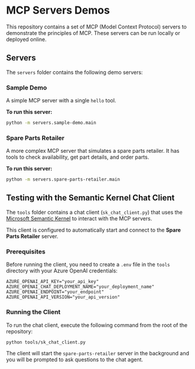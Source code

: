 # MCP Servers Demos

This repository contains a set of MCP (Model Context Protocol) servers to demonstrate the principles of MCP. These servers can be run locally or deployed online.

## Servers

The `servers` folder contains the following demo servers:

### Sample Demo

A simple MCP server with a single `hello` tool.

**To run this server:**

```bash
python -m servers.sample-demo.main
```

### Spare Parts Retailer

A more complex MCP server that simulates a spare parts retailer. It has tools to check availability, get part details, and order parts.

**To run this server:**

```bash
python -m servers.spare-parts-retailer.main
```

## Testing with the Semantic Kernel Chat Client

The `tools` folder contains a chat client (`sk_chat_client.py`) that uses the [Microsoft Semantic Kernel](https://github.com/microsoft/semantic-kernel) to interact with the MCP servers.

This client is configured to automatically start and connect to the **Spare Parts Retailer** server.

### Prerequisites

Before running the client, you need to create a `.env` file in the `tools` directory with your Azure OpenAI credentials:

```
AZURE_OPENAI_API_KEY="your_api_key"
AZURE_OPENAI_CHAT_DEPLOYMENT_NAME="your_deployment_name"
AZURE_OPENAI_ENDPOINT="your_endpoint"
AZURE_OPENAI_API_VERSION="your_api_version"
```

### Running the Client

To run the chat client, execute the following command from the root of the repository:

```bash
python tools/sk_chat_client.py
```

The client will start the `spare-parts-retailer` server in the background and you will be prompted to ask questions to the chat agent.